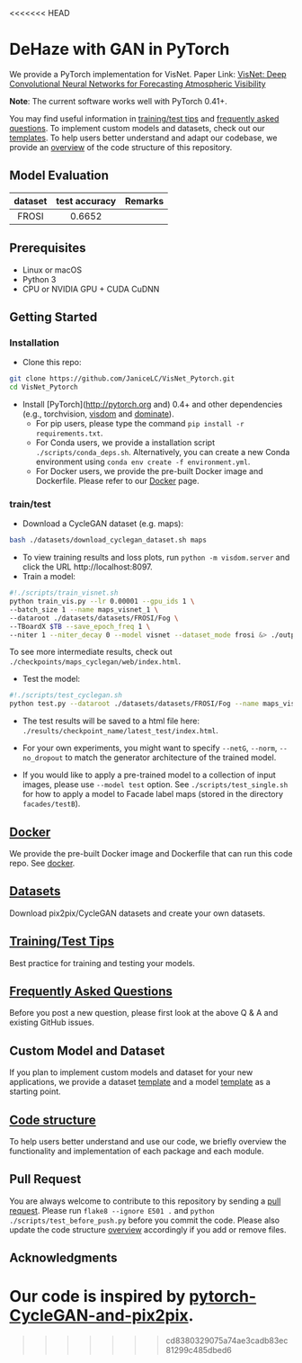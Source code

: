 <<<<<<< HEAD
# DeHaze with GAN in PyTorch

We provide a PyTorch implementation for VisNet. 
Paper Link: [VisNet: Deep Convolutional Neural Networks for Forecasting Atmospheric Visibility](https://www.mdpi.com/1424-8220/19/6/1343/pdf)


**Note**: The current software works well with PyTorch 0.41+. 

You may find useful information in [training/test tips](docs/tips.md) and [frequently asked questions](docs/qa.md). To implement custom models and datasets, check out our [templates](#custom-model-and-dataset). To help users better understand and adapt our codebase, we provide an [overview](docs/overview.md) of the code structure of this repository.


## Model Evaluation 
|dataset | test accuracy | Remarks|
| :-------------: |:-------------:|:-------------:| 
| FROSI |  0.6652|  | 
## Prerequisites
- Linux or macOS
- Python 3
- CPU or NVIDIA GPU + CUDA CuDNN

## Getting Started
### Installation

- Clone this repo:
```bash
git clone https://github.com/JaniceLC/VisNet_Pytorch.git
cd VisNet_Pytorch
```

- Install [PyTorch](http://pytorch.org and) 0.4+ and other dependencies (e.g., torchvision, [visdom](https://github.com/facebookresearch/visdom) and [dominate](https://github.com/Knio/dominate)).
  - For pip users, please type the command `pip install -r requirements.txt`.
  - For Conda users, we provide a installation script `./scripts/conda_deps.sh`. Alternatively, you can create a new Conda environment using `conda env create -f environment.yml`.
  - For Docker users, we provide the pre-built Docker image and Dockerfile. Please refer to our [Docker](docs/docker.md) page.

### train/test
- Download a CycleGAN dataset (e.g. maps):
```bash
bash ./datasets/download_cyclegan_dataset.sh maps
```
- To view training results and loss plots, run `python -m visdom.server` and click the URL http://localhost:8097.
- Train a model:
```bash
#!./scripts/train_visnet.sh
python train_vis.py --lr 0.00001 --gpu_ids 1 \
--batch_size 1 --name maps_visnet_1 \
--dataroot ./datasets/datasets/FROSI/Fog \
--TBoardX $TB --save_epoch_freq 1 \
--niter 1 --niter_decay 0 --model visnet --dataset_mode frosi &> ./outputmd/output_visnet_1.md &
```
To see more intermediate results, check out `./checkpoints/maps_cyclegan/web/index.html`.
- Test the model:
```bash
#!./scripts/test_cyclegan.sh
python test.py --dataroot ./datasets/datasets/FROSI/Fog --name maps_visnet_1 --model cycle_gan
```
- The test results will be saved to a html file here: `./results/checkpoint_name/latest_test/index.html`.


- For your own experiments, you might want to specify `--netG`, `--norm`, `--no_dropout` to match the generator architecture of the trained model.


- If you would like to apply a pre-trained model to a collection of input images, please use `--model test` option. See `./scripts/test_single.sh` for how to apply a model to Facade label maps (stored in the directory `facades/testB`).


## [Docker](docs/docker.md)
We provide the pre-built Docker image and Dockerfile that can run this code repo. See [docker](docs/docker.md).

## [Datasets](docs/datasets.md)
Download pix2pix/CycleGAN datasets and create your own datasets.

## [Training/Test Tips](docs/tips.md)
Best practice for training and testing your models.

## [Frequently Asked Questions](docs/qa.md)
Before you post a new question, please first look at the above Q & A and existing GitHub issues.

## Custom Model and Dataset
If you plan to implement custom models and dataset for your new applications, we provide a dataset [template](data/template_dataset.py) and a model [template](models/template_model.py) as a starting point.

## [Code structure](docs/overview.md)
To help users better understand and use our code, we briefly overview the functionality and implementation of each package and each module.

## Pull Request
You are always welcome to contribute to this repository by sending a [pull request](https://help.github.com/articles/about-pull-requests/).
Please run `flake8 --ignore E501 .` and `python ./scripts/test_before_push.py` before you commit the code. Please also update the code structure [overview](docs/overview.md) accordingly if you add or remove files.

## Acknowledgments
Our code is inspired by [pytorch-CycleGAN-and-pix2pix](https://github.com/junyanz/pytorch-CycleGAN-and-pix2pix).
=======

>>>>>>> cd8380329075a74ae3cadb83ec81299c485dbed6
